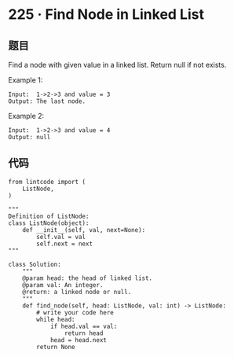 # 225 · Find Node in Linked List

## 题目

Find a node with given value in a linked list. Return null if not exists.

Example 1:

	Input:  1->2->3 and value = 3
	Output: The last node.
	
Example 2:

	Input:  1->2->3 and value = 4
	Output: null

## 代码 

	from lintcode import (
	    ListNode,
	)
	
	"""
	Definition of ListNode:
	class ListNode(object):
	    def __init__(self, val, next=None):
	        self.val = val
	        self.next = next
	"""
	
	class Solution:
	    """
	    @param head: the head of linked list.
	    @param val: An integer.
	    @return: a linked node or null.
	    """
	    def find_node(self, head: ListNode, val: int) -> ListNode:
	        # write your code here
	        while head:
	            if head.val == val:
	                return head
	            head = head.next
	        return None
